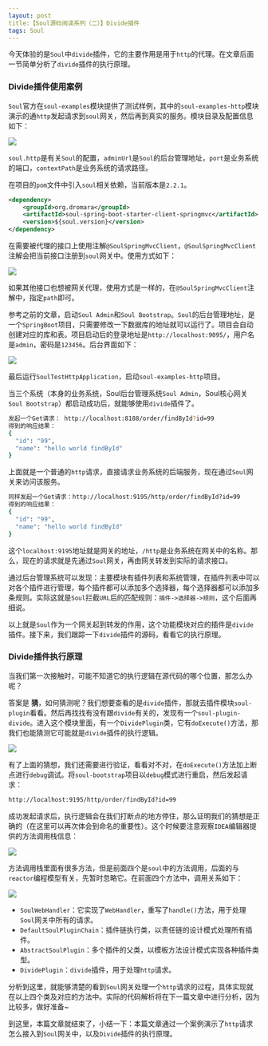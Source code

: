 ```yaml
---
layout: post
title:【Soul源码阅读系列（二）】Divide插件
tags: Soul
---
```


 今天体验的是`Soul`中`divide`插件，它的主要作用是用于`http`的代理。在文章后面一节简单分析了`divide`插件的执行原理。

### Divide插件使用案例

`Soul`官方在`soul-examples`模块提供了测试样例，其中的`soul-examples-http`模块演示的通`http`发起请求到`soul`网关，然后再到真实的服务。模块目录及配置信息如下：

![](https://qiniu.midnight2104.com/20210310/1.png)

​	`soul.http`是有关`Soul`的配置，`adminUrl`是`Soul`的后台管理地址，`port`是业务系统的端口，`contextPath`是业务系统的请求路径。

在项目的`pom`文件中引入`soul`相关依赖，当前版本是`2.2.1`。

```xml
<dependency>
    <groupId>org.dromara</groupId>
    <artifactId>soul-spring-boot-starter-client-springmvc</artifactId>
    <version>${soul.version}</version>
</dependency>
```

在需要被代理的接口上使用注解`@SoulSpringMvcClient`，`@SoulSpringMvcClient`注解会把当前接口注册到`soul`网关中。使用方式如下：

![](https://qiniu.midnight2104.com/20210310/2.png)

如果其他接口也想被网关代理，使用方式是一样的，在`@SoulSpringMvcClient`注解中，指定`path`即可。

参考之前的文章，启动`Soul Admin`和`Soul Bootstrap`。`Soul`的后台管理地址，是一个`SpringBoot`项目，只需要修改一下数据库的地址就可以运行了。项目会自动创建对应的库和表。项目启动后的登录地址是`http://localhost:9095/`，用户名是`admin`，密码是`123456`。后台界面如下：

![](https://qiniu.midnight2104.com/20210310/3.png)



最后运行`SoulTestHttpApplication`，启动`soul-examples-http`项目。

当三个系统（本身的业务系统，Soul后台管理系统`Soul Admin`，Soul核心网关`Soul Bootstrap`）都启动成功后，就能够使用`divide`插件了。

```sh
发起一个Get请求： http://localhost:8188/order/findById?id=99 
得到的响应结果：
{
  "id": "99",
  "name": "hello world findById"
}
```

上面就是一个普通的`http`请求，直接请求业务系统的后端服务，现在通过`Soul`网关来访问该服务。

```sh
同样发起一个Get请求：http://localhost:9195/http/order/findById?id=99
得到的响应结果：
{
  "id": "99",
  "name": "hello world findById"
}
```

这个`localhost:9195`地址就是网关的地址，`/http`是业务系统在网关中的名称。那么，现在的请求就是先通过`Soul`网关，再由网关转发到实际的请求接口。

通过后台管理系统可以发现：主要模块有插件列表和系统管理，在插件列表中可以对各个插件进行管理，每个插件都可以添加多个选择器，每个选择器都可以添加多条规则。实际这就是`Soul`拦截`URL`后的匹配规则：`插件->选择器->规则`，这个后面再细说。

以上就是`Soul`作为一个网关起到转发的作用，这个功能模块对应的插件是`divide`插件。接下来，我们跟踪一下`divide`插件的源码，看看它的执行原理。

### Divide插件执行原理

当我们第一次接触时，可能不知道它的执行逻辑在源代码的哪个位置，那怎么办呢？ 

答案是 **猜**，如何猜测呢？我们想要查看的是`divide`插件，那就去插件模块`soul-plugin`看看。然后再找找有没有跟`divide`有关的，发现有一个`soul-plugin-divide`。进入这个模块里面，有一个`DividePlugin`类，它有`doExecute()`方法，那我们也能猜测它可能就是`divide`插件的执行逻辑。

![](https://qiniu.midnight2104.com/20210310/4.png)

有了上面的猜想，我们还需要进行验证，看看对不对，在`doExecute()`方法加上断点进行`debug`调试。将`soul-bootstrap`项目以`debug`模式进行重启，然后发起请求：

```sh
http://localhost:9195/http/order/findById?id=99
```



成功发起请求后，执行逻辑会在我们打断点的地方停住，那么证明我们的猜想是正确的（在这里可以再次体会到命名的重要性）。这个时候要注意观察`IDEA`编辑器提供的方法调用栈信息：

![](https://qiniu.midnight2104.com/20210310/5.png)

方法调用栈里面有很多方法，但是前面四个是`soul`中的方法调用，后面的与`reactor`编程模型有关，先暂时忽略它。在前面四个方法中，调用关系如下：

![](https://qiniu.midnight2104.com/20210310/6.png)

- `SoulWebHandler`：它实现了`WebHandler`，重写了`handle()`方法，用于处理`Soul`网关中所有的请求。
- `DefaultSoulPluginChain`：插件链执行类，以责任链的设计模式处理所有插件。
- `AbstractSoulPlugin`：多个插件的父类，以模板方法设计模式实现各种插件类型。
- `DividePlugin`：`divide`插件，用于处理`http`请求。

分析到这里，就能够清楚的看到`Soul`网关处理一个`http`请求的过程，具体实现就在以上四个类及对应的方法中。实际的代码解析将在下一篇文章中进行分析，因为比较多，做好准备~

到这里，本篇文章就结束了，小结一下：本篇文章通过一个案例演示了`http`请求怎么接入到`Soul`网关中，以及`Divide`插件的执行原理。